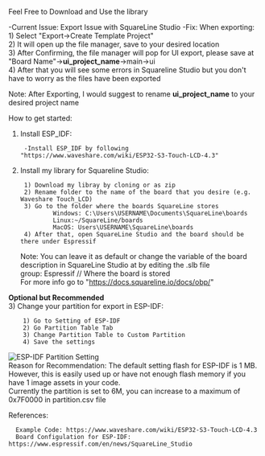 Feel Free to Download and Use the library

-Current Issue: Export Issue with SquareLine Studio
-Fix: When exporting:      
      1) Select "Export->Create Template Project"      
      2) It will open up the file manager, save to your desired location      
      3) After Confirming, the file manager will pop for UI export, please save at "Board Name"->__ui_project_name__->main->ui      
      4) After that you will see some errors in Squareline Studio but you don't have to worry as the files have been exported      

Note: After Exporting, I would suggest to rename __ui_project_name__ to your desired project name

How to get started:      
1) Install ESP_IDF:
   
        -Install ESP_IDF by following "https://www.waveshare.com/wiki/ESP32-S3-Touch-LCD-4.3"
2) Install my library for Squareline Studio:
   
        1) Download my libray by cloning or as zip      
        2) Rename folder to the name of the board that you desire (e.g. Waveshare Touch_LCD)      
        3) Go to the folder where the boards SquareLine stores      
                Windows: C:\Users\USERNAME\Documents\SquareLine\boards      
                Linux:~/SquareLine/boards      
                MacOS: Users\USERNAME\SquareLine\boards      
        4) After that, open SquareLine Studio and the board should be there under Espressif          
      Note: You can leave it as default or change the variable of the board description in SquareLine Studio at by editing the .slb file      
            group: Espressif                 // Where the board is stored      
      For more info go to "https://docs.squareline.io/docs/obp/"

**Optional but Recommended**      
3) Change your partition for export in ESP-IDF:  

        1) Go to Setting of ESP-IDF      
        2) Go Partition Table Tab      
        3) Change Partition Table to Custom Partition      
        4) Save the settings      
![ESP-IDF Partition Setting](https://github.com/user-attachments/assets/bf28fc49-3217-4c88-a07c-b1d6eb7eca70)      
Reason for Recommendation:       The default setting flash for ESP-IDF is 1 MB. However, this is easily used up or have not enough flash memory if you have 1 image assets in your code.      
                                 Currently the partition is set to 6M, you can increase to a maximum of 0x7F0000 in partition.csv file

References:
      
      Example Code: https://www.waveshare.com/wiki/ESP32-S3-Touch-LCD-4.3
      Board Configulation for ESP-IDF: https://www.espressif.com/en/news/SquareLine_Studio
      

      
    

